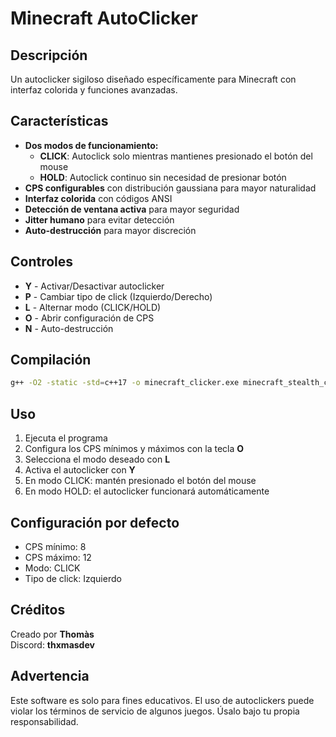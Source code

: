 # Minecraft AutoClicker

## Descripción
Un autoclicker sigiloso diseñado específicamente para Minecraft con interfaz colorida y funciones avanzadas.

## Características
- **Dos modos de funcionamiento:**
  - **CLICK**: Autoclick solo mientras mantienes presionado el botón del mouse
  - **HOLD**: Autoclick continuo sin necesidad de presionar botón
- **CPS configurables** con distribución gaussiana para mayor naturalidad
- **Interfaz colorida** con códigos ANSI
- **Detección de ventana activa** para mayor seguridad
- **Jitter humano** para evitar detección
- **Auto-destrucción** para mayor discreción

## Controles
- **Y** - Activar/Desactivar autoclicker
- **P** - Cambiar tipo de click (Izquierdo/Derecho)
- **L** - Alternar modo (CLICK/HOLD)
- **O** - Abrir configuración de CPS
- **N** - Auto-destrucción

## Compilación
```bash
g++ -O2 -static -std=c++17 -o minecraft_clicker.exe minecraft_stealth_clicker.cpp -luser32 -lkernel32
```

## Uso
1. Ejecuta el programa
2. Configura los CPS mínimos y máximos con la tecla **O**
3. Selecciona el modo deseado con **L**
4. Activa el autoclicker con **Y**
5. En modo CLICK: mantén presionado el botón del mouse
6. En modo HOLD: el autoclicker funcionará automáticamente

## Configuración por defecto
- CPS mínimo: 8
- CPS máximo: 12
- Modo: CLICK
- Tipo de click: Izquierdo

## Créditos
Creado por **Thomàs**  
Discord: **thxmasdev**

## Advertencia
Este software es solo para fines educativos. El uso de autoclickers puede violar los términos de servicio de algunos juegos. Úsalo bajo tu propia responsabilidad.